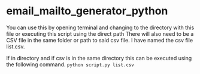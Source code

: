 # email_mailto_generator_python

You can use this by opening terminal and changing to the directory with this file or executing this script using the direct path
There will also need to be a CSV file in the same folder or path to said csv file. I have named the csv file list.csv.

If in directory and if csv is in the same directory this can be executed using the following command. `python script.py list.csv`
